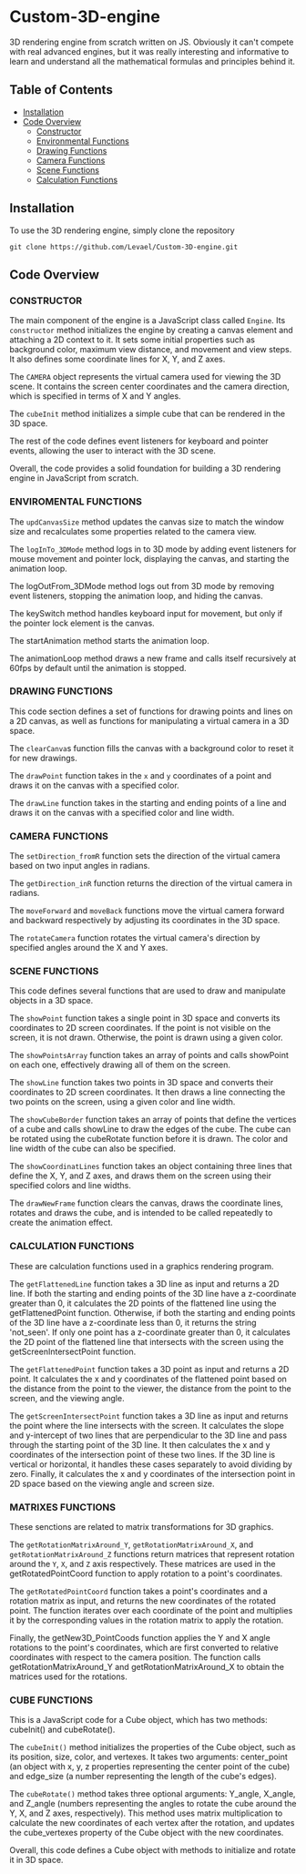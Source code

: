 # Custom-3D-engine

3D rendering engine from scratch written on JS. Obviously it can't compete with real advanced engines, but it was really interesting and informative to learn and understand all the mathematical formulas and principles behind it.

## Table of Contents
- [Installation](#installation)
- [Code Overview](#code-overview)
    - [Constructor](#constructor)
    - [Environmental Functions](#environmental-functions)
    - [Drawing Functions](#drawing-functions)
    - [Camera Functions](#camera-functions)
    - [Scene Functions](#scene-functions)
    - [Calculation Functions](#calculation-functions)

## Installation

To use the 3D rendering engine, simply clone the repository

```
git clone https://github.com/Levael/Custom-3D-engine.git
```

## Code Overview

### CONSTRUCTOR

The main component of the engine is a JavaScript class called `Engine`. Its `constructor` method initializes the engine by creating a canvas element and attaching a 2D context to it. It sets some initial properties such as background color, maximum view distance, and movement and view steps. It also defines some coordinate lines for X, Y, and Z axes.

The `CAMERA` object represents the virtual camera used for viewing the 3D scene. It contains the screen center coordinates and the camera direction, which is specified in terms of X and Y angles.

The `cubeInit` method initializes a simple cube that can be rendered in the 3D space.

The rest of the code defines event listeners for keyboard and pointer events, allowing the user to interact with the 3D scene.

Overall, the code provides a solid foundation for building a 3D rendering engine in JavaScript from scratch.

### ENVIROMENTAL FUNCTIONS

The `updCanvasSize` method updates the canvas size to match the window size and recalculates some properties related to the camera view.

The `logInTo_3DMode` method logs in to 3D mode by adding event listeners for mouse movement and pointer lock, displaying the canvas, and starting the animation loop.

The logOutFrom_3DMode method logs out from 3D mode by removing event listeners, stopping the animation loop, and hiding the canvas.

The keySwitch method handles keyboard input for movement, but only if the pointer lock element is the canvas.

The startAnimation method starts the animation loop.

The animationLoop method draws a new frame and calls itself recursively at 60fps by default until the animation is stopped.

### DRAWING FUNCTIONS

This code section defines a set of functions for drawing points and lines on a 2D canvas, as well as functions for manipulating a virtual camera in a 3D space.

The `clearCanva`s function fills the canvas with a background color to reset it for new drawings.

The `drawPoint` function takes in the `x` and `y` coordinates of a point and draws it on the canvas with a specified color.

The `drawLine` function takes in the starting and ending points of a line and draws it on the canvas with a specified color and line width.

### CAMERA FUNCTIONS

The `setDirection_fromR` function sets the direction of the virtual camera based on two input angles in radians.

The `getDirection_inR` function returns the direction of the virtual camera in radians.

The `moveForward` and `moveBack` functions move the virtual camera forward and backward respectively by adjusting its coordinates in the 3D space.

The `rotateCamera` function rotates the virtual camera's direction by specified angles around the X and Y axes.

### SCENE FUNCTIONS

This code defines several functions that are used to draw and manipulate objects in a 3D space.

The `showPoint` function takes a single point in 3D space and converts its coordinates to 2D screen coordinates. If the point is not visible on the screen, it is not drawn. Otherwise, the point is drawn using a given color.

The `showPointsArray` function takes an array of points and calls showPoint on each one, effectively drawing all of them on the screen.

The `showLine` function takes two points in 3D space and converts their coordinates to 2D screen coordinates. It then draws a line connecting the two points on the screen, using a given color and line width.

The `showCubeBorder` function takes an array of points that define the vertices of a cube and calls showLine to draw the edges of the cube. The cube can be rotated using the cubeRotate function before it is drawn. The color and line width of the cube can also be specified.

The `showCoordinatLines` function takes an object containing three lines that define the X, Y, and Z axes, and draws them on the screen using their specified colors and line widths.

The `drawNewFrame` function clears the canvas, draws the coordinate lines, rotates and draws the cube, and is intended to be called repeatedly to create the animation effect.

### CALCULATION FUNCTIONS

These are calculation functions used in a graphics rendering program.

The `getFlattenedLine` function takes a 3D line as input and returns a 2D line. If both the starting and ending points of the 3D line have a z-coordinate greater than 0, it calculates the 2D points of the flattened line using the getFlattenedPoint function. Otherwise, if both the starting and ending points of the 3D line have a z-coordinate less than 0, it returns the string 'not_seen'. If only one point has a z-coordinate greater than 0, it calculates the 2D point of the flattened line that intersects with the screen using the getScreenIntersectPoint function.

The `getFlattenedPoint` function takes a 3D point as input and returns a 2D point. It calculates the x and y coordinates of the flattened point based on the distance from the point to the viewer, the distance from the point to the screen, and the viewing angle.

The `getScreenIntersectPoint` function takes a 3D line as input and returns the point where the line intersects with the screen. It calculates the slope and y-intercept of two lines that are perpendicular to the 3D line and pass through the starting point of the 3D line. It then calculates the x and y coordinates of the intersection point of these two lines. If the 3D line is vertical or horizontal, it handles these cases separately to avoid dividing by zero. Finally, it calculates the x and y coordinates of the intersection point in 2D space based on the viewing angle and screen size.

### MATRIXES FUNCTIONS

These senctions are related to matrix transformations for 3D graphics.

The `getRotationMatrixAround_Y`, `getRotationMatrixAround_X`, and `getRotationMatrixAround_Z` functions return matrices that represent rotation around the `Y`, `X`, and `Z` axis respectively. These matrices are used in the getRotatedPointCoord function to apply rotation to a point's coordinates.

The `getRotatedPointCoord` function takes a point's coordinates and a rotation matrix as input, and returns the new coordinates of the rotated point. The function iterates over each coordinate of the point and multiplies it by the corresponding values in the rotation matrix to apply the rotation.

Finally, the getNew3D_PointCoods function applies the Y and X angle rotations to the point's coordinates, which are first converted to relative coordinates with respect to the camera position. The function calls getRotationMatrixAround_Y and getRotationMatrixAround_X to obtain the matrices used for the rotations.

### CUBE FUNCTIONS 

This is a JavaScript code for a Cube object, which has two methods: cubeInit() and cubeRotate().

The `cubeInit()` method initializes the properties of the Cube object, such as its position, size, color, and vertexes. It takes two arguments: center_point (an object with x, y, z properties representing the center point of the cube) and edge_size (a number representing the length of the cube's edges).

The `cubeRotate()` method takes three optional arguments: Y_angle, X_angle, and Z_angle (numbers representing the angles to rotate the cube around the Y, X, and Z axes, respectively). This method uses matrix multiplication to calculate the new coordinates of each vertex after the rotation, and updates the cube_vertexes property of the Cube object with the new coordinates.

Overall, this code defines a Cube object with methods to initialize and rotate it in 3D space.



